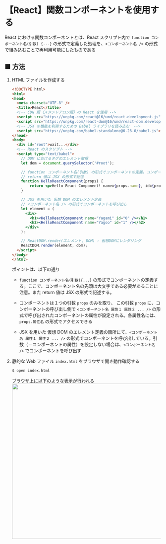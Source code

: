 # 【React】関数コンポーネントを使用する

React における関数コンポーネントとは、React スクリプト内で `function コンポーネント名(引数) {...}` の形式で定義した処理を、`<コンポーネント名 />` の形式で組み込むことで再利用可能にしたものである

## ■ 方法

1. HTML ファイルを作成する
    ```html
    <!DOCTYPE html>
    <html>
    <head>
      <meta charset="UTF-8" />
      <title>React</title>
      <!-- CDN 版（スタンドアロン版）の React を使用 -->
      <script src="https://unpkg.com/react@16/umd/react.development.js"></script>
      <script src="https://unpkg.com/react-dom@16/umd/react-dom.development.js"></script>
      <!-- JSX の機能を利用するための Babel ライブラリを読み込む  -->
      <script src="https://unpkg.com/babel-standalone@6.26.0/babel.js"></script>
    </head>
    <body>
      <div id="root">wait...</div>
      <!-- React のスクリプト -->
      <script type="text/babel">
        // DOM におけるタグのエレメント取得
        let dom = document.querySelector('#root');

        // function コンポーネント名(引数) の形式でコンポーネントの定義。コンポーネント名の先頭は大文字である必要がある
        // return 値は JSX の形式で記述
        function HelloReactComponent(props) {
            return <p>Hello React Component! name={props.name}, id={props.id}</p>;
        }

        // JSX を用いた 仮想 DOM のエレメント定義
        // <コンポーネント名 /> の形式でコンポーネントを呼び出し
        let element = (
          <div>
            <h1><HelloReactComponent name="Yagami" id="0" /></h1>
            <h2><HelloReactComponent name="Yagoo" id="1" /></h2>
          </div>
        );

        // ReactDOM.render(エレメント, DOM) : 仮想DOMにレンダリング
        ReactDOM.render(element, dom);
      </script>
    </body>
    </html>
    ```

    ポイントは、以下の通り

    - `function コンポーネント名(引数){...}` の形式でコンポーネントの定義する。ここで、コンポーネント名の先頭は大文字である必要があることに注意。また return 値は JSX の形式で記述する。
    
    - コンポーネントは１つの引数 `props` のみを取り、 この引数 `props` に、コンポーネントの呼び出し側で `<コンポーネント名 属性１ 属性２ ... />` の形式で呼び出されたコンポーネントの属性が設定される。各属性名には、`props.属性名` の形式でアクセスできる

    - JSX を用いた 仮想 DOM のエレメント定義の箇所にて、`<コンポーネント名 属性１ 属性２ ... />` の形式でコンポーネントを呼び出している。引数（＝コンポーネントの属性）を設定しない場合は、`<コンポーネント名 />` でコンポーネントを呼び出す

1. 静的な Web ファイル `index.html` をブラウザで開き動作確認する
	```sh
	$ open index.html
	```

    ブラウザ上に以下のような表示が行われる<br>
    <img src="https://user-images.githubusercontent.com/25688193/137622084-4232d221-c4a3-4e13-a177-3116c4efa99c.png" width="500"><br>
